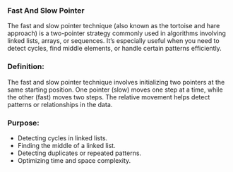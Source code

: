 ### Fast And Slow Pointer
The fast and slow pointer technique (also known as the tortoise and hare approach) is a two-pointer 
strategy commonly used in algorithms involving linked lists, arrays, or sequences. It’s especially useful
when you need to detect cycles, find middle elements, or handle certain patterns efficiently.

### Definition:
The fast and slow pointer technique involves initializing two pointers at the same starting position. 
One pointer (slow) moves one step at a time, while the other (fast) moves two steps. The relative movement 
helps detect patterns or relationships in the data.


### Purpose:
- Detecting cycles in linked lists.
- Finding the middle of a linked list.
- Detecting duplicates or repeated patterns.
- Optimizing time and space complexity.



